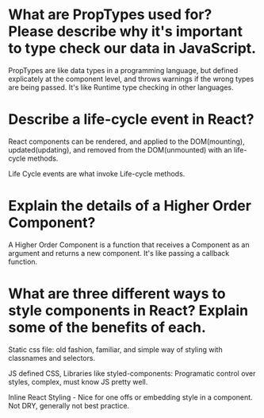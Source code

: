 # What are PropTypes used for? Please describe why it's important to type check our data in JavaScript.
PropTypes are like data types in a programming language, but defined explicately at the component level, and throws warnings if the wrong types are being passed. It's like Runtime type checking in other languages. 

# Describe a life-cycle event in React?
React components can be rendered, and applied to the DOM(mounting), updated(updating), and removed from the DOM(unmounted) with an life-cycle methods. 

Life Cycle events are what invoke Life-cycle methods.

# Explain the details of a Higher Order Component?
A Higher Order Component is a function that receives a Component as an argument and returns a new component. It's like passing a callback function. 

# What are three different ways to style components in React? Explain some of the benefits of each.
Static css file: old fashion, familiar, and simple way of styling with classnames and selectors.

JS defined CSS, Libraries like styled-components: Programatic control over styles, complex, must know JS pretty well.

Inline React Styling - Nice for one offs or embedding style in a component. Not DRY, generally not best practice.
